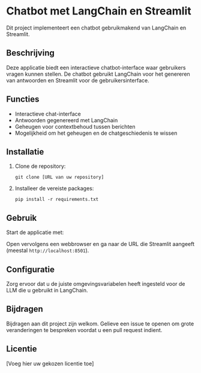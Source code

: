 # Chatbot met LangChain en Streamlit

Dit project implementeert een chatbot gebruikmakend van LangChain en Streamlit.

## Beschrijving

Deze applicatie biedt een interactieve chatbot-interface waar gebruikers vragen kunnen stellen. De chatbot gebruikt LangChain voor het genereren van antwoorden en Streamlit voor de gebruikersinterface.

## Functies

- Interactieve chat-interface
- Antwoorden gegenereerd met LangChain
- Geheugen voor contextbehoud tussen berichten
- Mogelijkheid om het geheugen en de chatgeschiedenis te wissen

## Installatie

1. Clone de repository:
   ```
   git clone [URL van uw repository]
   ```
2. Installeer de vereiste packages:
   ```
   pip install -r requirements.txt
   ```

## Gebruik

Start de applicatie met:


Open vervolgens een webbrowser en ga naar de URL die Streamlit aangeeft (meestal `http://localhost:8501`).

## Configuratie

Zorg ervoor dat u de juiste omgevingsvariabelen heeft ingesteld voor de LLM die u gebruikt in LangChain.

## Bijdragen

Bijdragen aan dit project zijn welkom. Gelieve een issue te openen om grote veranderingen te bespreken voordat u een pull request indient.

## Licentie

[Voeg hier uw gekozen licentie toe]
